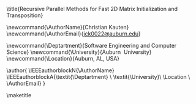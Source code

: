 <!-- Replace The Title Here -->

\title{Recursive Parallel Methods for Fast 2D Matrix Initialization and Transposition}

<!-- Replace Author Information Here -->

\newcommand{\AuthorName}{Christian Kauten}
\newcommand{\AuthorEmail}{jck0022@auburn.edu}

<!-- shared properties for AU -->
\newcommand{\Deptartment}{Software Engineering and Computer Science}
\newcommand{\University}{Auburn  University}
\newcommand{\Location}{Auburn, AL, USA}

<!-- setup the author block using above commands -->
\author{
  \IEEEauthorblockN{\AuthorName}
  \IEEEauthorblockA{\textit{\Deptartment} \\
  \textit{\University}\\
  \Location \\
  \AuthorEmail}
}

<!-- build the title -->
\maketitle
